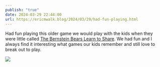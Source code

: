 ```yaml
---
publish: "true"
date: 2024-03-29 22:44:00
url: https://ericmwalk.blog/2024/03/29/had-fun-playing.html
---
```


Had fun playing this older game we would play with the kids when they were little called [The Bernstein Bears Learn to Share](https://boardgamegeek.com/boardgame/114108/the-berenstain-bears-learn-to-share-game). We had fun and I always find it interesting what games our kids remember and still love to break out to play.

![](https://ericmwalk.blog/uploads/2024/0cd93b0d-2fee-485f-a63e-6c04c8de151a.jpg)
